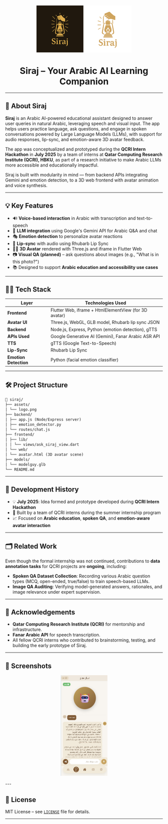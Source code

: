 <p align="center">
  <img src="assets/logo_dark_siraj.png" alt="Siraj Logo" width="150"/>
  <img src="assets/logo_light_siraj.png" alt="Siraj Logo Light" width="150"/>
</p>

<h1 align="center">Siraj – Your Arabic AI Learning Companion</h1>

---

## 🚀 About Siraj

**Siraj** is an Arabic AI-powered educational assistant designed to answer user queries in natural Arabic, leveraging speech and visual input. The app helps users practice language, ask questions, and engage in spoken conversations powered by Large Language Models (LLMs), with support for audio responses, lip-sync, and emotion-aware 3D avatar feedback.

The app was conceptualized and prototyped during the **QCRI Intern Hackathon** in **July 2025** by a team of interns at **Qatar Computing Research Institute (QCRI), HBKU**, as part of a research initiative to make Arabic LLMs more accessible and educationally impactful.

Siraj is built with modularity in mind — from backend APIs integrating Gemini and emotion detection, to a 3D web frontend with avatar animation and voice synthesis.

---

## 💡 Key Features

- 🔊 **Voice-based interaction** in Arabic with transcription and text-to-speech
- 🧠 **LLM integration** using Google's Gemini API for Arabic Q&A and chat
- 🎭 **Emotion detection** to personalize avatar reactions
- 👄 **Lip-sync** with audio using Rhubarb Lip Sync
- 🧍‍♂️ **3D Avatar** rendered with Three.js and iframe in Flutter Web
- 📷 **Visual QA (planned)** – ask questions about images (e.g., "What is in this photo?")
- 📚 Designed to support **Arabic education and accessibility use cases**

---

## 🧑‍💻 Tech Stack

| Layer           | Technologies Used |
|----------------|-------------------|
| **Frontend**   | Flutter Web, iframe + HtmlElementView (for 3D avatar) |
| **Avatar UI**  | Three.js, WebGL, GLB model, Rhubarb lip sync JSON |
| **Backend**    | Node.js, Express, Python (emotion detection), gTTS |
| **APIs Used**  | Google Generative AI (Gemini), Fanar Arabic ASR API |
| **TTS**        | gTTS (Google Text-to-Speech) |
| **Lip-Sync**   | Rhubarb Lip Sync |
| **Emotion Detection** | Python (facial emotion classifier) |

---

## 🛠 Project Structure

```
📂 siraj/
├── assets/
│ └── logo.png
├── backend/
│ ├── app.js (Node/Express server)
│ ├── emotion_detector.py
│ └── routes/chat.js
├── frontend/
│ ├── lib/
│ │ └── views/ask_siraj_view.dart
│ └── web/
│ └── avatar.html (3D avatar scene)
├── models/
│ └── modelguy.glb
└── README.md
```

---

## 🧪 Development History

- 💡 **July 2025**: Idea formed and prototype developed during **QCRI Intern Hackathon**
- 🤝 Built by a team of QCRI interns during the summer internship program
- 📈 Focused on **Arabic education**, **spoken QA**, and **emotion-aware avatar interaction**

---

## 🗂 Related Work

Even though the formal internship was not continued, contributions to **data annotation tasks** for QCRI projects are **ongoing**, including:

- **Spoken QA Dataset Collection**: Recording various Arabic question types (MCQ, open-ended, true/false) to train speech-based LLMs.
- **Image QA Auditing**: Verifying model-generated answers, rationales, and image relevance under expert supervision.

---

## 🤝 Acknowledgements

- **Qatar Computing Research Institute (QCRI)** for mentorship and infrastructure.
- **Fanar Arabic API** for speech transcription.
- All fellow QCRI interns who contributed to brainstorming, testing, and building the early prototype of Siraj.

---

## 📸 Screenshots
<p align="center">
  <img src="assets/Ask_siraj_screen.jpg" alt="Siraj Logo" width="150"/>
</p>
---

## 📜 License

MIT License – see [`LICENSE`](LICENSE) file for details.

---

